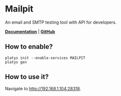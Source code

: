# Mailpit

An email and SMTP testing tool with API for developers.

**[Documentation](https://github.com/axllent/mailpit/wiki)** | **[GitHub](https://github.com/axllent/mailpit)**

## How to enable?

```
platys init --enable-services MAILPIT
platys gen
```

## How to use it?

Navigate to <http://192.168.1.104:28318>.
